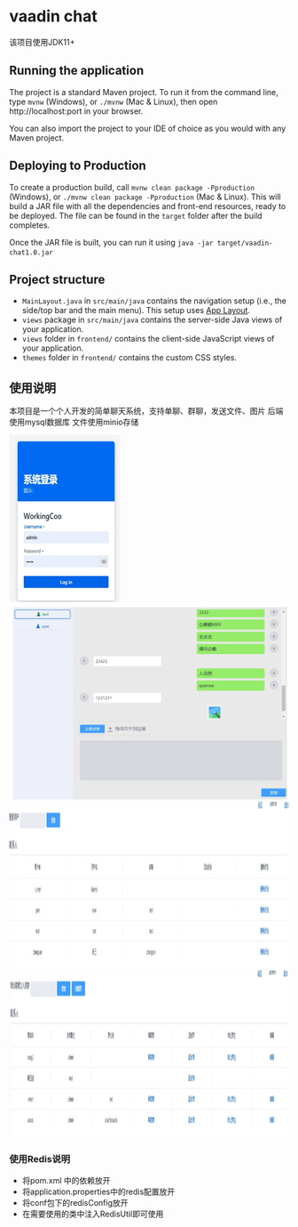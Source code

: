 # vaadin chat

该项目使用JDK11+
## Running the application

The project is a standard Maven project. To run it from the command line,
type `mvnw` (Windows), or `./mvnw` (Mac & Linux), then open
http://localhost:port in your browser.

You can also import the project to your IDE of choice as you would with any
Maven project. 

## Deploying to Production

To create a production build, call `mvnw clean package -Pproduction` (Windows),
or `./mvnw clean package -Pproduction` (Mac & Linux).
This will build a JAR file with all the dependencies and front-end resources,
ready to be deployed. The file can be found in the `target` folder after the build completes.

Once the JAR file is built, you can run it using
`java -jar target/vaadin-chat1.0.jar`

## Project structure

- `MainLayout.java` in `src/main/java` contains the navigation setup (i.e., the
  side/top bar and the main menu). This setup uses
  [App Layout](https://vaadin.com/docs/components/app-layout).
- `views` package in `src/main/java` contains the server-side Java views of your application.
- `views` folder in `frontend/` contains the client-side JavaScript views of your application.
- `themes` folder in `frontend/` contains the custom CSS styles.

## 使用说明
本项目是一个个人开发的简单聊天系统，支持单聊、群聊，发送文件、图片
后端使用mysql数据库
文件使用minio存储  

<img width="200px" height="300px" alt="login" src="images/login.png"/>

  <img src="./images/chat.png">

<img width="800px" height="300px" alt="login" src="images/haoyou.png"/>

<img width="800px" height="300px" alt="login" src="images/qun.png"/>

### 使用Redis说明

 - 将pom.xml 中的依赖放开
 - 将application.properties中的redis配置放开
 - 将conf包下的redisConfig放开
 - 在需要使用的类中注入RedisUtil即可使用


